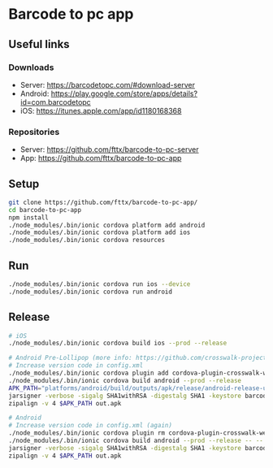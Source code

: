 # Barcode to pc app

## Useful links

### Downloads

* Server: <https://barcodetopc.com/#download-server>
* Android: <https://play.google.com/store/apps/details?id=com.barcodetopc>
* iOS: <https://itunes.apple.com/app/id1180168368>

### Repositories

* Server: <https://github.com/fttx/barcode-to-pc-server>
* App: <https://github.com/fttx/barcode-to-pc-app>

## Setup

```bash
git clone https://github.com/fttx/barcode-to-pc-app/
cd barcode-to-pc-app
npm install
./node_modules/.bin/ionic cordova platform add android
./node_modules/.bin/ionic cordova platform add ios
./node_modules/.bin/ionic cordova resources
```

## Run

```bash
./node_modules/.bin/ionic cordova run ios --device
./node_modules/.bin/ionic cordova run android
```

## Release

```bash
# iOS
./node_modules/.bin/ionic cordova build ios --prod --release

# Android Pre-Lollipop (more info: https://github.com/crosswalk-project/cordova-plugin-crosswalk-webview#install)
# Increase version code in config.xml
./node_modules/.bin/ionic cordova plugin add cordova-plugin-crosswalk-webview
./node_modules/.bin/ionic cordova build android --prod --release
APK_PATH="platforms/android/build/outputs/apk/release/android-release-unsigned.apk"
jarsigner -verbose -sigalg SHA1withRSA -digestalg SHA1 -keystore barcode-to-pc-keystore.jks $APK_PATH keystore
zipalign -v 4 $APK_PATH out.apk

# Android
# Increase version code in config.xml (again)
./node_modules/.bin/ionic cordova plugin rm cordova-plugin-crosswalk-webview
./node_modules/.bin/ionic cordova build android --prod --release -- -- --minSdkVersion=21
jarsigner -verbose -sigalg SHA1withRSA -digestalg SHA1 -keystore barcode-to-pc-keystore.jks $APK_PATH keystore
zipalign -v 4 $APK_PATH out.apk
```

